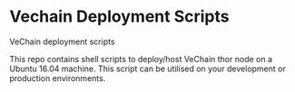 # Vechain Deployment Scripts
VeChain deployment scripts

This repo contains shell scripts to deploy/host VeChain thor node on a Ubuntu 16.04 machine. This script can be utilised on your development or production environments.

